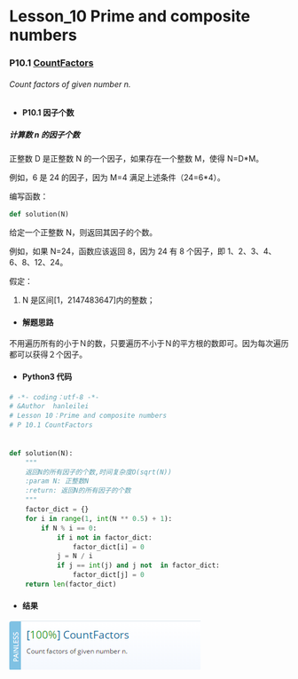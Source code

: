 # Lesson_10 Prime and composite numbers

### P10.1 [CountFactors](https://app.codility.com/programmers/lessons/10-prime_and_composite_numbers/count_factors/)

###### Count factors of given number n.

- #### P10.1 因子个数

##### 计算数 n 的因子个数

正整数 D 是正整数 N 的一个因子，如果存在一个整数 M，使得 N=D\*M。

例如，6 是 24 的因子，因为 M=4 满足上述条件（24=6\*4）。

编写函数：

```python
def solution(N)
```

给定一个正整数 N，则返回其因子的个数。

例如，如果 N=24，函数应该返回 8，因为 24 有 8 个因子，即 1、2、3、4、6、8、12、24。

假定：

1. N 是区间[1，2147483647]内的整数；

- #### 解题思路

不用遍历所有的小于Ｎ的数，只要遍历不小于Ｎ的平方根的数即可。因为每次遍历都可以获得２个因子。

- #### Python3 代码

```python
# -*- coding：utf-8 -*-
# &Author  hanleilei
# Lesson 10：Prime and composite numbers
# P 10.1 CountFactors


def solution(N):
    """
    返回N的所有因子的个数,时间复杂度O(sqrt(N))
    :param N: 正整数N
    :return: 返回N的所有因子的个数
    """
    factor_dict = {}
    for i in range(1, int(N ** 0.5) + 1):
        if N % i == 0:
            if i not in factor_dict:
                factor_dict[i] = 0
            j = N / i
            if j == int(j) and j not  in factor_dict:
                factor_dict[j] = 0
    return len(factor_dict)
```

- #### 结果

![image](https://github.com/hanleilei/codility_lession/blob/master/L10_Prime%20and%20composite%20numbers/10.1.png)
